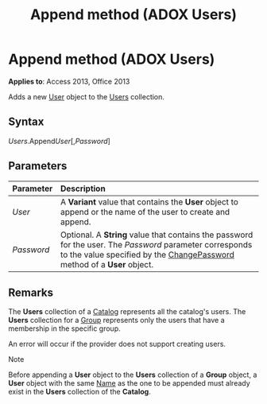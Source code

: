 ﻿---
title: Append method (ADOX Users)
TOCTitle: Append method (ADOX Users)
ms:assetid: b7a1128b-c6e7-2071-c914-913b6bd245ae
ms:mtpsurl: https://msdn.microsoft.com/library/JJ249884(v=office.15)
ms:contentKeyID: 48547302
ms.date: 09/18/2015
mtps_version: v=office.15
---

# Append method (ADOX Users)

**Applies to**: Access 2013, Office 2013

Adds a new [User](user-object-adox.md) object to the [Users](users-collection-adox.md) collection.

## Syntax

*Users*.Append*User*\[,*Password*\]

## Parameters

|Parameter|Description|
|:--------|:----------|
|*User* |A **Variant** value that contains the **User** object to append or the name of the user to create and append.|
|*Password* |Optional. A **String** value that contains the password for the user. The *Password* parameter corresponds to the value specified by the [ChangePassword](changepassword-method-adox.md) method of a **User** object.|

## Remarks

The **Users** collection of a [Catalog](catalog-object-adox.md) represents all the catalog's users. The **Users** collection for a [Group](group-object-adox.md) represents only the users that have a membership in the specific group.

An error will occur if the provider does not support creating users.

> [!NOTE]
> Before appending a **User** object to the **Users** collection of a **Group** object, a **User** object with the same [Name](name-property-adox.md) as the one to be appended must already exist in the **Users** collection of the **Catalog**.


